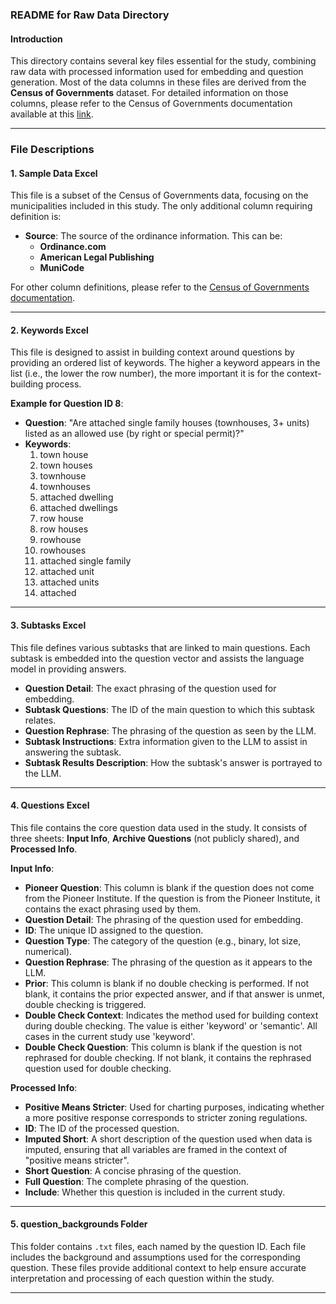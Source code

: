 
### README for Raw Data Directory

#### Introduction
This directory contains several key files essential for the study, combining raw data with processed information used for embedding and question generation. Most of the data columns in these files are derived from the **Census of Governments** dataset. For detailed information on those columns, please refer to the Census of Governments documentation available at this [link](https://www.census.gov/data/datasets/2022/econ/gus/public-use-files.html).

---

### File Descriptions

#### 1. **Sample Data Excel**
This file is a subset of the Census of Governments data, focusing on the municipalities included in this study. The only additional column requiring definition is:

- **Source**: The source of the ordinance information. This can be:
  - **Ordinance.com**
  - **American Legal Publishing**
  - **MuniCode**

For other column definitions, please refer to the [Census of Governments documentation](https://www.census.gov/data/datasets/2022/econ/gus/public-use-files.html).

---

#### 2. **Keywords Excel**
This file is designed to assist in building context around questions by providing an ordered list of keywords. The higher a keyword appears in the list (i.e., the lower the row number), the more important it is for the context-building process.

**Example for Question ID 8**:
- **Question**: "Are attached single family houses (townhouses, 3+ units) listed as an allowed use (by right or special permit)?"
- **Keywords**:
  1. town house
  2. town houses
  3. townhouse
  4. townhouses
  5. attached dwelling
  6. attached dwellings
  7. row house
  8. row houses
  9. rowhouse
  10. rowhouses
  11. attached single family
  12. attached unit
  13. attached units
  14. attached

---

#### 3. **Subtasks Excel**
This file defines various subtasks that are linked to main questions. Each subtask is embedded into the question vector and assists the language model in providing answers.

- **Question Detail**: The exact phrasing of the question used for embedding.
- **Subtask Questions**: The ID of the main question to which this subtask relates.
- **Question Rephrase**: The phrasing of the question as seen by the LLM.
- **Subtask Instructions**: Extra information given to the LLM to assist in answering the subtask.
- **Subtask Results Description**: How the subtask's answer is portrayed to the LLM.

---

#### 4. **Questions Excel**
This file contains the core question data used in the study. It consists of three sheets: **Input Info**, **Archive Questions** (not publicly shared), and **Processed Info**.

**Input Info**:
- **Pioneer Question**: This column is blank if the question does not come from the Pioneer Institute. If the question is from the Pioneer Institute, it contains the exact phrasing used by them.
- **Question Detail**: The phrasing of the question used for embedding.
- **ID**: The unique ID assigned to the question.
- **Question Type**: The category of the question (e.g., binary, lot size, numerical).
- **Question Rephrase**: The phrasing of the question as it appears to the LLM.
- **Prior**: This column is blank if no double checking is performed. If not blank, it contains the prior expected answer, and if that answer is unmet, double checking is triggered.
- **Double Check Context**: Indicates the method used for building context during double checking. The value is either 'keyword' or 'semantic'. All cases in the current study use 'keyword'.
- **Double Check Question**: This column is blank if the question is not rephrased for double checking. If not blank, it contains the rephrased question used for double checking.

**Processed Info**:
- **Positive Means Stricter**: Used for charting purposes, indicating whether a more positive response corresponds to stricter zoning regulations.
- **ID**: The ID of the processed question.
- **Imputed Short**: A short description of the question used when data is imputed, ensuring that all variables are framed in the context of "positive means stricter".
- **Short Question**: A concise phrasing of the question.
- **Full Question**: The complete phrasing of the question.
- **Include**: Whether this question is included in the current study.

---

#### 5. **question_backgrounds Folder**
This folder contains `.txt` files, each named by the question ID. Each file includes the background and assumptions used for the corresponding question. These files provide additional context to help ensure accurate interpretation and processing of each question within the study.

---


